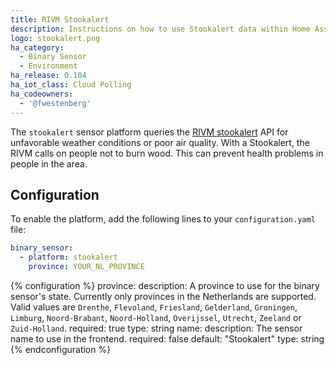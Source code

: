 ```yaml
---
title: RIVM Stookalert
description: Instructions on how to use Stookalert data within Home Assistant
logo: stookalert.png
ha_category:
  - Binary Sensor
  - Environment
ha_release: 0.104
ha_iot_class: Cloud Polling
ha_codeowners:
  - '@fwestenberg'
---
```


The `stookalert` sensor platform queries the [RIVM stookalert](https://www.rivm.nl/stookalert) API for unfavorable weather conditions or poor air quality. With a Stookalert, the RIVM calls on people not to burn wood. This can prevent health problems in people in the area.


## Configuration

To enable the platform, add the following lines to your `configuration.yaml` file:

```yaml
binary_sensor:
  - platform: stookalert
    province: YOUR_NL_PROVINCE
```

{% configuration %}
province:
  description: A province to use for the binary sensor's state. Currently only provinces in the Netherlands are supported. Valid values are `Drenthe`, `Flevoland`, `Friesland`, `Gelderland`, `Groningen`, `Limburg`, `Noord-Brabant`, `Noord-Holland`, `Overijssel`, `Utrecht`, `Zeeland` or `Zuid-Holland`.
  required: true
  type: string
name:
  description: The sensor name to use in the frontend.
  required: false
  default: "Stookalert"
  type: string
{% endconfiguration %}
